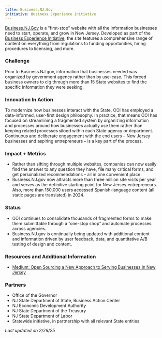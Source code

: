 ```yaml
---
title: Business.NJ.Gov
initiative: Business Experience Initiative
---
```


[Business.NJ.Gov](https://business.nj.gov/) is a “first-stop” website with all the information businesses need to start, operate, and grow in New Jersey. Developed as part of the [Business Experience Initiative](/content/projects/business-experience-initiative.html), the site features a comprehensive range of content on everything from regulations to funding opportunities, hiring procedures to licensing, and more.

### Challenge

Prior to Business.NJ.gov, information that businesses needed was organized by government agency rather than by use-case. This forced business owners to dig through more than 15 State websites to find the specific information they were seeking.

### Innovation In Action

To modernize how businesses interact with the State, OOI has employed a data-informed, user-first design philosophy. In practice, that means OOI has focused on streamlining a fragmented system by organizing information and processes around how businesses actually use them rather than keeping related processes siloed within each State agency or department. Continuous and deliberate engagement with the end users – New Jersey businesses and aspiring entrepreneurs – is a key part of the process.

### Impact \+ Metrics

* Rather than sifting through multiple websites, companies can now easily find the answer to any question they have, file many critical forms, and get personalized recommendations – all in one convenient place.  
* Business.NJ.gov now attracts more than three million site visits per year and serves as the definitive starting point for New Jersey entrepreneurs. Also, more than 150,000 users accessed Spanish-language content (all static pages are translated) in 2024\.

### Status

* OOI continues to consolidate thousands of fragmented forms to make them submittable through a “one-stop shop” and automate processes across agencies.  
* Business.NJ.gov is continually being updated with additional content and information driven by user feedback, data, and quantitative A/B testing of design and content.

### Resources and Additional Information

* [Medium: Open Sourcing a New Approach to Serving Businesses in New Jersey](https://medium.com/njinnovation/open-sourcing-a-new-approach-to-serving-businesses-in-new-jersey-849f42c6c13)

### Partners

* Office of the Governor  
* NJ State Department of State, Business Action Center  
* NJ Economic Development Authority  
* NJ State Department of the Treasury  
* NJ State Department of Labor  
* Statewide initiative, in partnership with all relevant State entities

*Last updated on 2/26/25*
